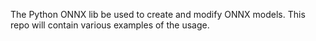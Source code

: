 The Python ONNX lib be used to create and modify ONNX models. This repo will contain various examples of the usage.
